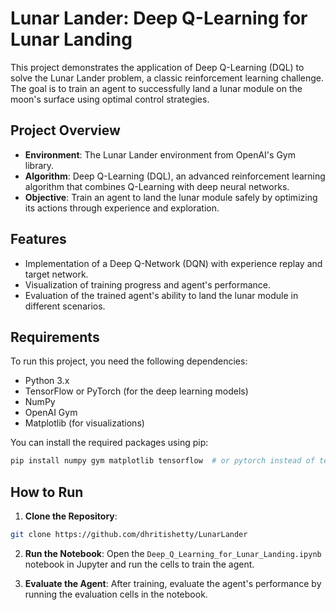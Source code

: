 # Lunar Lander: Deep Q-Learning for Lunar Landing

This project demonstrates the application of Deep Q-Learning (DQL) to solve the Lunar Lander problem, a classic reinforcement learning challenge. The goal is to train an agent to successfully land a lunar module on the moon's surface using optimal control strategies.

## Project Overview

- **Environment**: The Lunar Lander environment from OpenAI's Gym library.
- **Algorithm**: Deep Q-Learning (DQL), an advanced reinforcement learning algorithm that combines Q-Learning with deep neural networks.
- **Objective**: Train an agent to land the lunar module safely by optimizing its actions through experience and exploration.

## Features

- Implementation of a Deep Q-Network (DQN) with experience replay and target network.
- Visualization of training progress and agent's performance.
- Evaluation of the trained agent's ability to land the lunar module in different scenarios.

## Requirements

To run this project, you need the following dependencies:
- Python 3.x
- TensorFlow or PyTorch (for the deep learning models)
- NumPy
- OpenAI Gym
- Matplotlib (for visualizations)

You can install the required packages using pip:
```bash
pip install numpy gym matplotlib tensorflow  # or pytorch instead of tensorflow
```

## How to Run
1. **Clone the Repository**:
```bash
git clone https://github.com/dhritishetty/LunarLander
```
2. **Run the Notebook**:
Open the `Deep_Q_Learning_for_Lunar_Landing.ipynb` notebook in Jupyter and run the cells to train the agent.

3. **Evaluate the Agent**:
After training, evaluate the agent's performance by running the evaluation cells in the notebook.
